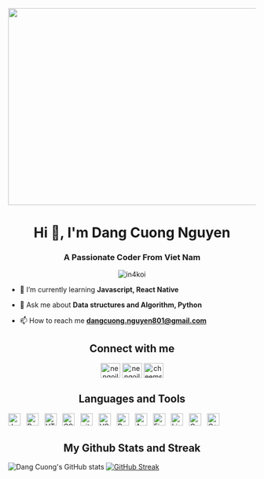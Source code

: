 <img src = "https://images4.alphacoders.com/936/936378.jpg" width="1000" height="400"/>


<h1 align="center">Hi 👋, I'm Dang Cuong Nguyen</h1>
<h3 align="center">A Passionate Coder From Viet Nam</h3>
<p align="center"> <img src="https://komarev.com/ghpvc/?username=in4koi&label=Profile%20views&color=0e75b6&style=flat" alt="in4koi" /> </p>


- 🌱 I’m currently learning **Javascript, React Native**

- 💬 Ask me about **Data structures and Algorithm, Python**

- 📫 How to reach me **dangcuong.nguyen801@gmail.com**



<h2 align="center">Connect with me</h2>
<p align="center">
<a href="https://fb.com/nengoilacuong" target="blank"><img align="center" src="https://raw.githubusercontent.com/rahuldkjain/github-profile-readme-generator/master/src/images/icons/Social/facebook.svg" alt="nengoilacuong" height="30" width="40" /></a>
<a href="https://instagram.com/nengoilacuong" target="blank"><img align="center" src="https://raw.githubusercontent.com/rahuldkjain/github-profile-readme-generator/master/src/images/icons/Social/instagram.svg" alt="nengoilacuong" height="30" width="40" /></a>
<a href="https://www.leetcode.com/cheems_coder" target="blank"><img align="center" src="https://raw.githubusercontent.com/rahuldkjain/github-profile-readme-generator/master/src/images/icons/Social/leet-code.svg" alt="cheems_coder" height="30" width="40" /></a>
</p>



<h2 align="Center">Languages and Tools</h2>
<span><img src="https://img.shields.io/badge/JavaScript-F7DF1E?logo=javascript&logoColor=black&style=for-the-badge" alt="JavaScript logo" title="JavaScript" height="25" /></span>
&nbsp;
<span><img src="https://img.shields.io/badge/React-61DAFB?logo=react&logoColor=black&style=for-the-badge" alt="ReactJS logo" title="ReactJS" height="25" /></span>
&nbsp;
<span><img src="https://img.shields.io/badge/HTML5-E34F26?logo=html5&logoColor=white&style=for-the-badge" alt="HTML5 logo" title="HTML5" height="25" /></span>
&nbsp;
<span><img src="https://img.shields.io/badge/CSS-239120?logo=css3&logoColor=white&style=for-the-badge" alt="CSS3 logo" title="CSS3" height="25" /></span>
&nbsp;
<span><img src="https://img.shields.io/badge/Git-F05032?logo=git&logoColor=white&style=for-the-badge" alt="git logo" title="git" height="25" /></span>
&nbsp;
<span><img src="https://img.shields.io/badge/Visual_Studio_Code-007ACC?logo=visual%20studio%20code&logoColor=white&style=for-the-badge" alt="VS logo" title="VS Code" height="25" /></span>
&nbsp;
<span><img src="https://img.shields.io/badge/Python-3776AB?logo=python&logoColor=white&style=for-the-badge" alt="Python logo" title="Python" height="25" /></span>
&nbsp;
<span><img src="https://img.shields.io/badge/Arduino-00979D?logo=arduino&logoColor=white&style=for-the-badge" alt="Arduino logo" title="Arduino" height="25" /></span>
&nbsp;
<span><img src="https://img.shields.io/badge/Figma-F24E1E?logo=figma&logoColor=white&style=for-the-badge" alt="Figma logo" title="Figma" height="25" /></span>
&nbsp;
<span><img src="https://img.shields.io/badge/Linux-FCC624?logo=linux&logoColor=black&style=for-the-badge" alt="Linux  logo" title="Linux" height="25" /></span>
&nbsp;
<span><img src="https://img.shields.io/badge/C-00599C?logo=c&logoColor=white&style=for-the-badge" alt="C logo" title="C" height="25" /></span>
&nbsp;
<span><img src="https://img.shields.io/badge/C++-00599C?logo=c%2B%2B&logoColor=white&style=for-the-badge" alt="C++ logo" title="C++" height="25" /></span>
&nbsp;


<h2 align="center">My Github Stats and Streak</h2>

![Dang Cuong's GitHub stats](https://github-readme-stats.vercel.app/api?username=dn-cuong&show_icons=true&theme=dracula&card_width=300)
[![GitHub Streak](https://streak-stats.demolab.com/?user=dn-cuong&theme=dracula&card_width=440)](https://git.io/streak-stats)




